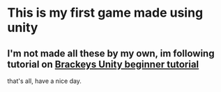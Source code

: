 # This is my first game made using unity
## I'm not made all these by my own, im following tutorial on [Brackeys Unity beginner tutorial](https://www.youtube.com/playlist?list=PLPV2KyIb3jR5QFsefuO2RlAgWEz6EvVi6)

that's all, have a nice day.